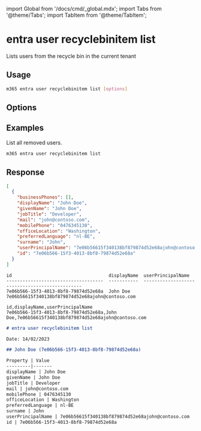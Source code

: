 <!-- DISCLAIMER: All secrets, passwords, and sensitive values in this document are examples only and not real credentials. -->
import Global from '/docs/cmd/_global.mdx';
import Tabs from '@theme/Tabs';
import TabItem from '@theme/TabItem';

# entra user recyclebinitem list

Lists users from the recycle bin in the current tenant

## Usage

```sh
m365 entra user recyclebinitem list [options]
```

## Options

<Global />

## Examples

List all removed users.

```sh
m365 entra user recyclebinitem list
```

## Response

<Tabs>
  <TabItem value="JSON">

  ```json
  [
    {
      "businessPhones": [],
      "displayName": "John Doe",
      "givenName": "John Doe",
      "jobTitle": "Developer",
      "mail": "john@contoso.com",
      "mobilePhone": "0476345130",
      "officeLocation": "Washington",
      "preferredLanguage": "nl-BE",
      "surname": "John",
      "userPrincipalName": "7e06b56615f340138bf879874d52e68ajohn@contoso.com",
      "id": "7e06b566-15f3-4013-8bf8-79874d52e68a"
    }
  ]
  ```

  </TabItem>
  <TabItem value="Text">

  ```text
  id                                    displayName  userPrincipalName
  ------------------------------------  -----------  -----------------------------------------------
  7e06b566-15f3-4013-8bf8-79874d52e68a  John Doe     7e06b56615f340138bf879874d52e68ajohn@contoso.com
  ```

  </TabItem>
  <TabItem value="CSV">

  ```csv
  id,displayName,userPrincipalName
  7e06b566-15f3-4013-8bf8-79874d52e68a,John Doe,7e06b56615f340138bf879874d52e68ajohn@contoso.com
  ```

  </TabItem>
  <TabItem value="Markdown">

  ```md
  # entra user recyclebinitem list

  Date: 14/02/2023

  ## John Doe (7e06b566-15f3-4013-8bf8-79874d52e68a)

  Property | Value
  ---------|-------
  displayName | John Doe
  givenName | John Doe
  jobTitle | Developer
  mail | john@contoso.com
  mobilePhone | 0476345130
  officeLocation | Washington
  preferredLanguage | nl-BE
  surname | John
  userPrincipalName | 7e06b56615f340138bf879874d52e68ajohn@contoso.com
  id | 7e06b566-15f3-4013-8bf8-79874d52e68a
  ```

  </TabItem>
</Tabs>
